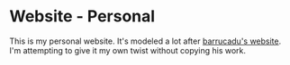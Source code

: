 # Website - Personal

This is my personal website.
It's modeled a lot after [barrucadu's website][barrucadu].
I'm attempting to give it my own twist without copying his work.

[barrucadu]: https://github.com/barrucadu/barrucadu.co.uk


